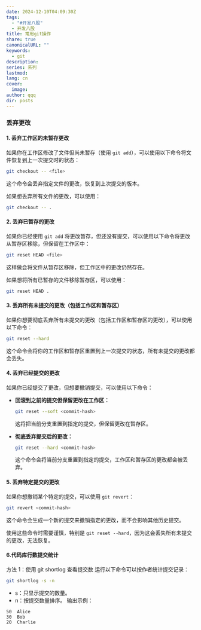 ```yaml
---
date: 2024-12-10T04:09:30Z
tags:
  - "#开发八股"
  - 开发八股
title: 常用git操作
share: true
canonicalURL: ""
keywords:
  - git
description: 
series: 系列
lastmod: 
lang: cn
cover:
  image: 
author: qqq
dir: posts
---
```


### 丢弃更改
#### 1. **丢弃工作区的未暂存更改**
   如果你在工作区修改了文件但尚未暂存（使用 `git add`），可以使用以下命令将文件恢复到上一次提交时的状态：
   ```bash
   git checkout -- <file>
   ```
   这个命令会丢弃指定文件的更改，恢复到上次提交的版本。

   如果想丢弃所有文件的更改，可以使用：
   ```bash
   git checkout -- .
   ```

#### 2. **丢弃已暂存的更改**
   如果你已经使用 `git add` 将更改暂存，但还没有提交，可以使用以下命令将更改从暂存区移除，但保留在工作区中：
   ```bash
   git reset HEAD <file>
   ```
   这样做会将文件从暂存区移除，但工作区中的更改仍然存在。

   如果想将所有已暂存的文件移除暂存区，可以使用：
   ```bash
   git reset HEAD .
   ```

#### 3. **丢弃所有未提交的更改（包括工作区和暂存区）**
   如果你想要彻底丢弃所有未提交的更改（包括工作区和暂存区的更改），可以使用以下命令：
   ```bash
   git reset --hard
   ```
   这个命令会将你的工作区和暂存区重置到上一次提交的状态，所有未提交的更改都会丢失。

#### 4. **丢弃已经提交的更改**
   如果你已经提交了更改，但想要撤销提交，可以使用以下命令：

   - **回滚到之前的提交但保留更改在工作区：**
     ```bash
     git reset --soft <commit-hash>
     ```
     这将把当前分支重置到指定的提交，但保留更改在暂存区。

   - **彻底丢弃提交后的更改：**
     ```bash
     git reset --hard <commit-hash>
     ```
     这个命令会将当前分支重置到指定的提交，工作区和暂存区的更改都会被丢弃。

#### 5. **丢弃特定提交的更改**
   如果你想撤销某个特定的提交，可以使用 `git revert`：
   ```bash
   git revert <commit-hash>
   ```
   这个命令会生成一个新的提交来撤销指定的更改，而不会影响其他历史提交。

使用这些命令时需要谨慎，特别是 `git reset --hard`，因为这会丢失所有未提交的更改，无法恢复。

#### 6.代码库行数提交统计
方法 1：使用 git shortlog 查看提交数
运行以下命令可以按作者统计提交记录：
```bash
git shortlog -s -n
```

- s：只显示提交的数量。
- n：按提交数量排序。
输出示例：

```
50  Alice
30  Bob
20  Charlie

```